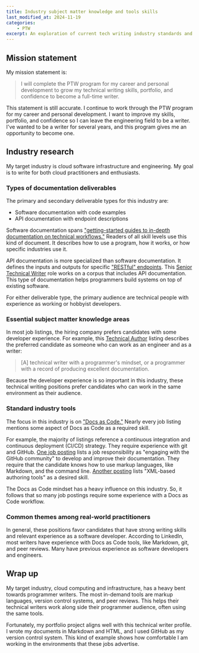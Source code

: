 ```yaml
---
title: Industry subject matter knowledge and tools skills
last_modified_at: 2024-11-19
categories:
    - PTW
excerpt: An exploration of current tech writing industry standards and tools.
---
```


## Mission statement

My mission statement is:

> I will complete the PTW program for my career and personal development to grow
> my technical writing skills, portfolio, and confidence to become a full-time writer.

This statement is still accurate. I continue to work through the PTW program for
my career and personal development. I want to improve my skills, portfolio, and
confidence so I can leave the engineering field to be a writer. I've wanted
to be a writer for several years, and this program gives me an opportunity to
become one.

## Industry research

My target industry is cloud software infrastructure and engineering. My goal is
to write for both cloud practitioners and enthusiasts.

### Types of documentation deliverables

The primary and secondary deliverable types for this industry are:

- Software documentation with code examples
- API documentation with endpoint descriptions

Software documentation spans
["getting-started guides to in-depth documentation on technical workflows."](https://www.linkedin.com/jobs/view/4077287219/)
Readers of all skill levels use this kind of document. It describes how to use
a program, how it works, or how specific industries use it.

API documentation is more specialized than software documentation. It defines the
inputs and outputs for specific ["RESTful" endpoints](https://restfulapi.net/).
This [Senior Technical Writer](https://www.linkedin.com/jobs/view/4051165476/)
role works on a corpus that includes API documentation. This
type of documentation helps programmers build systems on top of existing
software.

For either deliverable type, the primary audience are technical people
with experience as working or hobbyist developers.

### Essential subject matter knowledge areas

In most job listings, the hiring company prefers candidates with some
developer experience. For example, this [Technical Author](https://www.linkedin.com/jobs/view/4068265788/)
listing describes the preferred candidate as someone who can work as an engineer
and as a writer:

> \[A\] technical writer with a programmer's mindset, or a programmer with a record
> of producing excellent documentation.

Because the developer experience is so important in this industry,
these technical writing positions prefer candidates who can work
in the same environment as their audience.

### Standard industry tools

The focus in this industry is on ["Docs as Code."](https://www.writethedocs.org/guide/docs-as-code/)
Nearly every job listing mentions some aspect of Docs as Code as a
required skill.

For example, the majority of listings reference a continuous integration and continuous
deployment (CI/CD) strategy. They require experience with git and GitHub.
[One job posting](https://www.linkedin.com/jobs/view/4076004596/)
lists a job responsibility as "engaging with the GitHub community" to develop
and improve their documentation. They require that the candidate knows
how to use markup languages, like Markdown, and the command line. [Another posting](https://www.linkedin.com/jobs/view/4077064242/)
lists "XML-based authoring tools" as a desired skill.

The Docs as Code mindset has a heavy influence on this industry. So, it follows
that so many job postings require some experience with a Docs as Code workflow.

### Common themes among real-world practitioners

In general, these positions favor candidates that have strong writing skills and
relevant experience as a software developer. According to LinkedIn, most writers
have experience with Docs as Code tools, like Markdown, git, and peer reviews.
Many have previous experience as software developers and engineers.

## Wrap up

My target industry, cloud computing and infrastructure, has a heavy
bent towards programmer writers. The most in-demand tools are
markup languages, version control systems, and peer reviews. This
helps their technical writers work along side their programmer
audience, often using the same tools.

Fortunately, my portfolio project aligns well with this
technical writer profile. I wrote my documents in Markdown
and HTML, and I used GitHub as my version control system.
This kind of example shows how comfortable I am working
in the environments that these jobs advertise.

